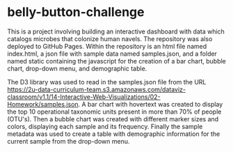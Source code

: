 # belly-button-challenge

This is a project involving building an interactive dashboard with data which catalogs microbes that colonize human navels.  The repository was also deployed to GitHub Pages.  Within the repository is an html file named index.html, a json file with sample data named samples.json, and a folder named static containing the javascript for the creation of a bar chart, bubble chart, drop-down menu, and demographic table.

The D3 library was used to read in the samples.json file from the URL https://2u-data-curriculum-team.s3.amazonaws.com/dataviz-classroom/v1.1/14-Interactive-Web-Visualizations/02-Homework/samples.json.  A bar chart with hovertext was created to display the top 10 operational taxonomic units present in more than 70% of people (OTU's).  Then a bubble chart was created with different marker sizes and colors, displaying each sample and its frequency.  Finally the sample metadata was used to create a table with demographic information for the current sample from the drop-down menu.
